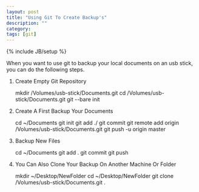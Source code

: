 ```yaml
---
layout: post
title: "Using Git To Create Backup's"
description: ""
category: 
tags: [git]
---
```

{% include JB/setup %}

When you want to use git to backup your local documents on an usb stick, you can do the following steps.

1) Create Empty Git Repository

    mkdir /Volumes/usb-stick/Documents.git
    cd /Volumes/usb-stick/Documents.git
    git --bare init

2) Create A First Backup Your Documents 

    cd ~/Documents
    git init
    git add ./
    git commit
    git remote add origin /Volumes/usb-stick/Documents.git
    git push -u origin master


3) Backup New Files

    cd ~/Documents
    git add .
    git commit
    git push


4) You Can Also Clone Your Backup On Another Machine Or Folder

    mkdir ~/Desktop/NewFolder
    cd ~/Desktop/NewFolder
    git clone /Volumes/usb-stick/Documents.git .


